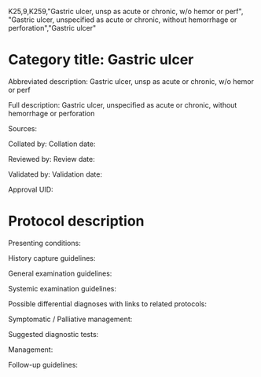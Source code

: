 K25,9,K259,"Gastric ulcer, unsp as acute or chronic, w/o hemor or perf", "Gastric ulcer, unspecified as acute or chronic, without hemorrhage or perforation","Gastric ulcer"
# Category title: Gastric ulcer

Abbreviated description: Gastric ulcer, unsp as acute or chronic, w/o hemor or perf

Full description: Gastric ulcer, unspecified as acute or chronic, without hemorrhage or perforation

Sources:

Collated by:
Collation date:

Reviewed by:
Review date:

Validated by:
Validation date:

Approval UID:

# Protocol description

Presenting conditions:

History capture guidelines:

General examination guidelines:

Systemic examination guidelines:

Possible differential diagnoses with links to related protocols:

Symptomatic / Palliative management:

Suggested diagnostic tests:

Management:

Follow-up guidelines:
